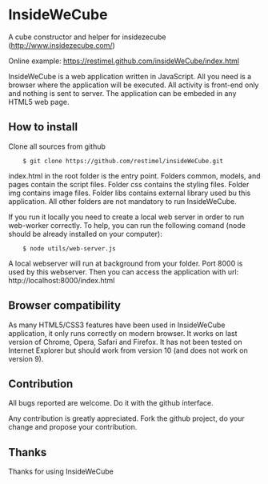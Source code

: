 InsideWeCube
============

A cube constructor and helper for insidezecube (http://www.insidezecube.com/)

Online example: https://restimel.github.com/insideWeCube/index.html

InsideWeCube is a web application written in JavaScript. All you need is a browser where the application will be executed.
All activity is front-end only and nothing is sent to server.
The application can be embeded in any HTML5 web page.

## How to install

Clone all sources from github
```
	$ git clone https://github.com/restimel/insideWeCube.git
```

index.html in the root folder is the entry point.
Folders common, models, and pages contain the script files.
Folder css contains the styling files.
Folder img contains image files.
Folder libs contains external library used bu this application.
All other folders are not mandatory to run InsideWeCube.

If you run it locally you need to create a local web server in order to run web-worker correctly.
To help, you can run the following comand (node should be already installed on your computer):
```
	$ node utils/web-server.js
```

A local webserver will run at background from your folder. Port 8000 is used by this webserver.
Then you can access the application with url: http://localhost:8000/index.html

## Browser compatibility

As many HTML5/CSS3 features have been used in InsideWeCube application, it only runs correctly on modern browser.
It works on last version of Chrome, Opera, Safari and Firefox. It has not been tested on Internet Explorer but should work from version 10 (and does not work on version 9).

## Contribution

All bugs reported are welcome. Do it with the github interface.

Any contribution is greatly appreciated. Fork the github project, do your change and propose your contribution.


## Thanks
Thanks for using InsideWeCube

